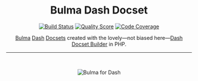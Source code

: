 <h1 align="center">Bulma Dash Docset</h1>

<p align="center">
    <a href="https://travis-ci.com/godbout/bulma-dash-docset"><img src="https://img.shields.io/travis/com/godbout/bulma-dash-docset/master.svg?style=flat-square" alt="Build Status"></a>
    <a href="https://scrutinizer-ci.com/g/godbout/bulma-dash-docset"><img src="https://img.shields.io/scrutinizer/g/godbout/bulma-dash-docset.svg?style=flat-square" alt="Quality Score"></a>
    <a href="https://scrutinizer-ci.com/g/godbout/bulma-dash-docset"><img src="https://scrutinizer-ci.com/g/godbout/bulma-dash-docset/badges/coverage.png?b=master" alt="Code Coverage"></a>
</p>

<p align="center">
    <a href="https://bulma.io/">Bulma</a> <a href="https://kapeli.com/dash">Dash</a> <a href="https://kapeli.com/docsets">Docsets</a> created with the lovely—not biased here—<a href="https://github.com/godbout/dash-docset-builder">Dash Docset Builder</a> in PHP.
</p>

___

<br>
<p align="center">
    <img src="https://github.com/godbout/bulma-dash-docset/blob/media/bulma-dash-docset.gif" alt="Bulma for Dash">
</p>
